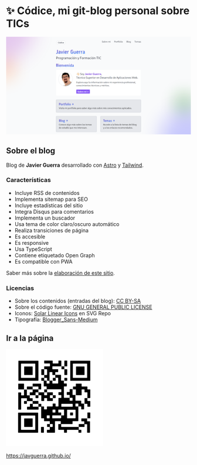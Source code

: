 # ✨ Códice, mi git-blog personal sobre TICs

[![Banner](/public/assets/img/banner.png)](https://javguerra.github.io/)

## Sobre el blog

Blog de **Javier Guerra** desarrollado con [Astro](https://astro.build/) y [Tailwind](https://tailwindcss.com/).

### Características

- Incluye RSS de contenidos
- Implementa sitemap para SEO
- Incluye estadísticas del sitio
- Integra Disqus para comentarios
- Implementa un buscador
- Usa tema de color claro/oscuro automático
- Realiza transiciones de página
- Es accesible
- Es responsive
- Usa TypeScript
- Contiene etiquetado Open Graph
- Es compatible con PWA

Saber más sobre la [elaboración de este sitio](https://javguerra.github.io/blog/codice/).

### Licencias

- Sobre los contenidos (entradas del blog): [CC BY-SA](https://creativecommons.org/licenses/by-sa/4.0/deed.es)
- Sobre el código fuente: [GNU GENERAL PUBLIC LICENSE](LICENSE)
- Iconos: [Solar Linear Icons](https://www.svgrepo.com/collection/solar-linear-icons/) en SVG Repo
- Tipografía: [Blogger_Sans-Medium](https://www.fontsquirrel.com/fonts/blogger-sans)

## Ir a la página

[![Código QR](/public/assets/img/qr.svg)](https://javguerra.github.io/)  

https://javguerra.github.io/